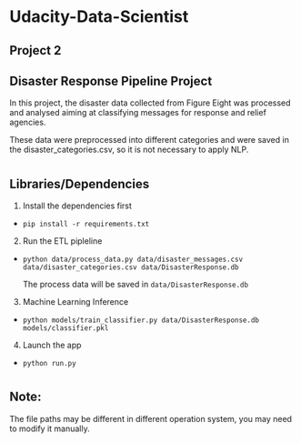 # Udacity-Data-Scientist

## Project 2


## Disaster Response Pipeline Project

In this project, the disaster data collected from Figure Eight was processed and analysed aiming at classifying messages for response and relief agencies.

These data were preprocessed into different categories and were saved in the disaster_categories.csv, so it is not necessary to apply NLP.
#

## Libraries/Dependencies

1. Install the dependencies first

- ```pip install -r requirements.txt```

2. Run the ETL pipleline

- ```python data/process_data.py data/disaster_messages.csv data/disaster_categories.csv data/DisasterResponse.db```

  The process data will be saved in ```data/DisasterResponse.db```

3. Machine Learning Inference

- ```python models/train_classifier.py data/DisasterResponse.db models/classifier.pkl```

4. Launch the app
- ```python run.py```

#
## Note:
The file paths may be different in different operation system, you may need to modify it manually.
